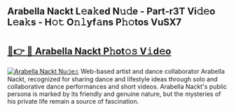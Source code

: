 ## Arabella Nackt L𝚎a𝚔ed N𝚞𝚍e - Part-r3T Vi𝚍𝚎o L𝚎a𝚔s - H𝚘𝚝 O𝚗𝚕yf𝚊ns P𝚑𝚘tos VuSX7

# <h2><a href="http://kfay6h2.oniu.top/?m=Arabella+Nackt">🔗👉 🔴 Arabella Nackt P𝚑ot𝚘𝚜 V𝚒d𝚎o</a></h2>

[![Arabella Nackt Nu𝚍e𝚜](https://i.imgur.com/0qMVB7G.gif)](http://kfay6h2.oniu.top/?m=Arabella+Nackt)
Web-based artist and dance collaborator Arabella Nackt, recognized for sharing dance and lifestyle ideas through solo and collaborative dance performances and short videos. Arabella Nackt's public persona is marked by its friendly and genuine nature, but the mysteries of his private life remain a source of fascination.  
